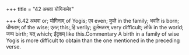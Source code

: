+++
title = "42 अथवा योगिनामेव"

+++
6.42 अथवा or; योगिनाम् of Yogis; एव even; कुले in the family; भवति is
born; धीमताम् of the wise; एतत् this;,हि verily; दुर्लभतरम् very
difficult; लोके in the world; जन्म birth; यत् which; ईदृशम् like
this.Commentary A birth in a family of wise Yogis is more difficult to
obtain than the one mentioned in the preceding verse.
